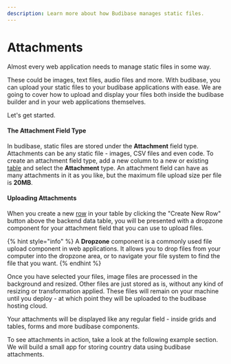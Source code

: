 ```yaml
---
description: Learn more about how Budibase manages static files. 
---
```


# Attachments

Almost every web application needs to manage static files in some way.

These could be images, text files, audio files and more. With budibase, you can upload your static files to your budibase applications with ease. We are going to cover how to upload and display your files both inside the budibase builder and in your web applications themselves.

Let's get started. 

#### The Attachment Field Type
In budibase, static files are stored under the __Attachment__ field type. Attachments can be any static file - images, CSV files and even code. To create an attachment field type, add a new column to a new or existing [table](../../tables/) and select the **Attachment** type. An attachment field can have as many attachments in it as you like, but the maximum file upload size per file is **20MB**.

#### Uploading Attachments
When you create a new [row](../../tables/rows.md) in your table by clicking the "Create New Row" button above the backend data table, you will be presented with a dropzone component for your attachment field that you can use to upload files.  

{% hint style="info" %}
A **Dropzone** component is a commonly used file upload component in web applications. It allows you to drop files from your computer into the dropzone area, or to navigate your file system to find the file that you want.
{% endhint %}

Once you have selected your files, image files are processed in the background and resized. Other files are just stored as is, without any kind of resizing or transformation applied. These files will remain on your machine until you deploy - at which point they will be uploaded to the budibase hosting cloud. 

Your attachments will be displayed like any regular field - inside grids and tables, forms and more budibase components.

To see attachments in action, take a look at the following example section. We will build a small app for storing country data using budibase attachments. 